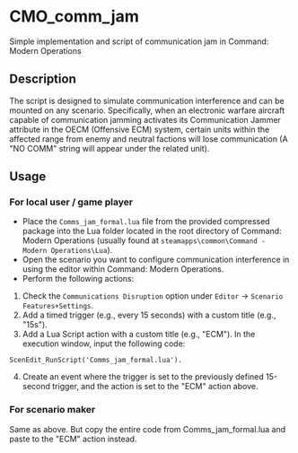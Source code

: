 # CMO_comm_jam
Simple implementation and script of communication jam in Command: Modern Operations

## Description
The script is designed to simulate communication interference and can be mounted on any scenario. Specifically, when an electronic warfare aircraft capable of communication jamming activates its Communication Jammer attribute in the OECM (Offensive ECM) system, certain units within the affected range from enemy and neutral factions will lose communication (A "NO COMM" string will appear under the related unit).

## Usage

### For local user / game player

* Place the `Comms_jam_formal.lua` file from the provided compressed package into the Lua folder located in the root directory of Command: Modern Operations (usually found at `steamapps\common\Command - Modern Operations\Lua`).
* Open the scenario you want to configure communication interference in using the editor within Command: Modern Operations.
* Perform the following actions:
1. Check the `Communications Disruption` option under `Editor` -> `Scenario Features+Settings`.
2. Add a timed trigger (e.g., every 15 seconds) with a custom title (e.g., "15s").
3. Add a Lua Script action with a custom title (e.g., "ECM"). In the execution window, input the following code: 
```shell
ScenEdit_RunScript('Comms_jam_formal.lua').
```
4. Create an event where the trigger is set to the previously defined 15-second trigger, and the action is set to the "ECM" action above.

### For scenario maker
Same as above. But copy the entire code from Comms_jam_formal.lua and paste to the "ECM" action instead.